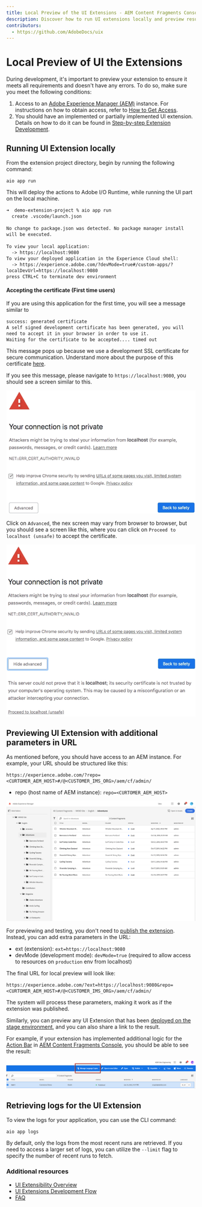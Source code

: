 ```yaml
---
title: Local Preview of the UI Extensions - AEM Content Fragments Console Extensibility
description: Discover how to run UI extensions locally and preview result during development.
contributors:
  - https://github.com/AdobeDocs/uix
---
```

#  Local Preview of UI the Extensions

During development, it's important to preview your extension to ensure it meets all requirements and doesn't have any errors. To do so, make sure you meet the following conditions:

1. Access to an [Adobe Experience Manager (AEM)](https://experienceleague.adobe.com/docs/experience-manager.html) instance. For instructions on how to obtain access, refer to [How to Get Access](../get-access).
2. You should have an implemented or partially implemented UI extension. Details on how to do it can be found in [Step-by-step Extension Development](../../services/aem-cf-console-admin/extension-development).

## Running UI Extension locally

From the extension project directory, begin by running the following command:

```shell
aio app run
```

This will deploy the actions to Adobe I/O Runtime, while running the UI part on the local machine.

```shell
➜  demo-extension-project % aio app run
  create .vscode/launch.json

No change to package.json was detected. No package manager install will be executed.

To view your local application:
  -> https://localhost:9080
To view your deployed application in the Experience Cloud shell:
  -> https://experience.adobe.com/?devMode=true#/custom-apps/?localDevUrl=https://localhost:9080
press CTRL+C to terminate dev environment
```

#### Accepting the certificate (First time users)

If you are using this application for the first time, you will see a message similar to

```shell
success: generated certificate
A self signed development certificate has been generated, you will need to accept it in your browser in order to use it.
Waiting for the certificate to be accepted.... timed out
```

This message pops up because we use a development SSL certificate for secure communication. Understand more about the purpose of this certificate [here](https://letsencrypt.org/docs/certificates-for-localhost/).

If you see this message, please navigate to `https://localhost:9080`, you should see a screen similar to this.

![Certification](../../services/aem-cf-console-admin/extension-development/cert-1.png)

Click on `Advanced`, the nex screen may vary from browser to browser, but you should see a screen like this, where you can click on `Proceed to localhost (unsafe)` to accept the certificate.

![Certification](../../services/aem-cf-console-admin/extension-development/cert-2.png)

## Previewing UI Extension with additional parameters in URL

As mentioned before, you should have access to an AEM instance. For example, your URL should be structured like this:

```termminal
https://experience.adobe.com/?repo=<CURTOMER_AEM_HOST>#/@<CUSTOMER_IMS_ORG>/aem/cf/admin/
```

- repo (host name of AEM instance): `repo=<CURTOMER_AEM_HOST>`

![Contents Fragment Console](../../services/aem-cf-console-admin/cfc-console-overview.png)

For previewing and testing, you don't need to [publish the extension](../publication). Instead, you can add extra parameters in the URL:

- ext (extension): `ext=https://localhost:9080`
- devMode (development mode): `devMode=true` (required to allow access to resources on `production` env from localhost)

The final URL for local preview will look like:

```terminal
https://experience.adobe.com/?ext=https://localhost:9080&repo=<CURTOMER_AEM_HOST>#/@<CUSTOMER_IMS_ORG>/aem/cf/admin/
```

The system will process these parameters, making it work as if the extension was published.

<InlineAlert variant="info" slots="text" />

Similarly, you can preview any UI Extension that has been [deployed on the stage environment](../../services/aem-cf-console-admin/extension-development/#run-on-stage), and you can also share a link to the result.

For example, if your extension has implemented additional logic for the [Action Bar](../../services/aem-cf-console-admin/api/#action-bar) in [AEM Content Fragments Console](../../services/aem-cf-console-admin), you should be able to see the result:

![New functionality in AEM admin panel](../development-flow/publishing-2.png)

## Retrieving logs for the UI Extension

To view the logs for your application, you can use the CLI command:

```terminal
aio app logs
```

By default, only the logs from the most recent runs are retrieved. If you need to access a larger set of logs, you can utilize the `--limit` flag to specify the number of recent runs to fetch.

### Additional resources

- [UI Extensibility Overview](../../)
- [UI Extensions Development Flow](../../guides/development-flow)
- [FAQ](../../overview/faq/)
